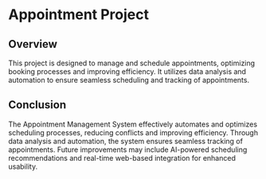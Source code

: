 # Appointment Project

## Overview
This project is designed to manage and schedule appointments, optimizing booking processes and improving efficiency. It utilizes data analysis and automation to ensure seamless scheduling and tracking of appointments.

## Conclusion 
The Appointment Management System effectively automates and optimizes scheduling processes, reducing conflicts and improving efficiency. Through data analysis and automation, the system ensures seamless tracking of appointments. Future improvements may include AI-powered scheduling recommendations and real-time web-based integration for enhanced usability.
